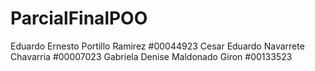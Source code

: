 # ParcialFinalPOO

Eduardo Ernesto Portillo Ramirez #00044923
Cesar Eduardo Navarrete Chavarria #00007023
Gabriela Denise Maldonado Giron #00133523